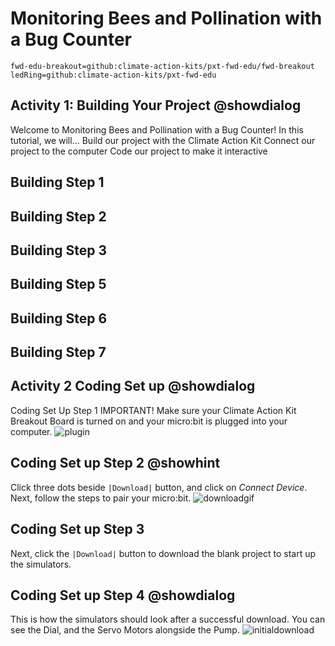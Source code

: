 # Monitoring Bees and Pollination with a Bug Counter

```package
fwd-edu-breakout=github:climate-action-kits/pxt-fwd-edu/fwd-breakout
ledRing=github:climate-action-kits/pxt-fwd-edu
```
## Activity 1: Building Your Project @showdialog 
Welcome to Monitoring Bees and Pollination with a Bug Counter! 
In this tutorial, we will…
Build our project with the Climate Action Kit
Connect our project to the computer
Code our project to make it interactive

## Building Step 1 

## Building Step 2 

## Building Step 3 

## Building Step 5

## Building Step 6 

## Building Step 7 

## Activity 2 Coding Set up @showdialog
 Coding Set Up Step 1 
IMPORTANT! Make sure your Climate Action Kit Breakout Board is turned on and your micro:bit is plugged into your computer. 
![plugin](https://raw.githubusercontent.com/climate-action-kits/pxt-fwd-edu/main/tutorial-assets/pluganim.webp) 

## Coding Set up Step 2 @showhint
Click three dots beside ``|Download|`` button, and click on _Connect Device_.
Next, follow the steps to pair your micro:bit.
![downloadgif](https://raw.githubusercontent.com/climate-action-kits/pxt-fwd-edu/main/tutorial-assets/DownloadButtonGIF.webp)

## Coding Set up Step 3 
Next, click the ``|Download|`` button to download the blank project to start up the simulators. 

## Coding Set up Step 4 @showdialog 
This is how the simulators should look after a successful download. You can see the Dial, and the Servo Motors alongside the Pump.
![initialdownload](https://climate-action-kits.github.io/pxt-fwd-edu/tutorial-assets/initial-download.gif) 


